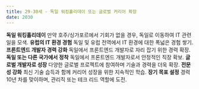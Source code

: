 ```yaml
---
title: 29-30세 - 독일 워킹홀리데이 또는 글로벌 커리어 확장
date: 2030
---
```

**독일 워킹홀리데이** 만약 호주/싱가포르에서 기회가 없을 경우, 독일로 이동하여 IT 관련 일을 모색.
**유럽의 IT 환경 경험** 독일 및 유럽 전역에서 IT 환경에 대한 폭넓은 경험 쌓기.
**프론트엔드 개발자 경력 강화** 독일에서 프론트엔드 개발자로 자리 잡기 위한 경력 확장.
**독일 또는 다른 국가에서 정착** 독일에서 프론트엔드 개발자로서 안정적인 직장 확보.
**글로벌 개발자로 성장** 다양한 글로벌 프로젝트에 참여하며 기술과 경력을 더욱 확장.
**전문성 강화** 최신 기술 습득과 함께 커리어 성장을 위한 지속적인 학습.
**장기 목표 설정** 경력 10년 차를 맞이하며, 관리직 또는 테크 리드 역할에 도전.